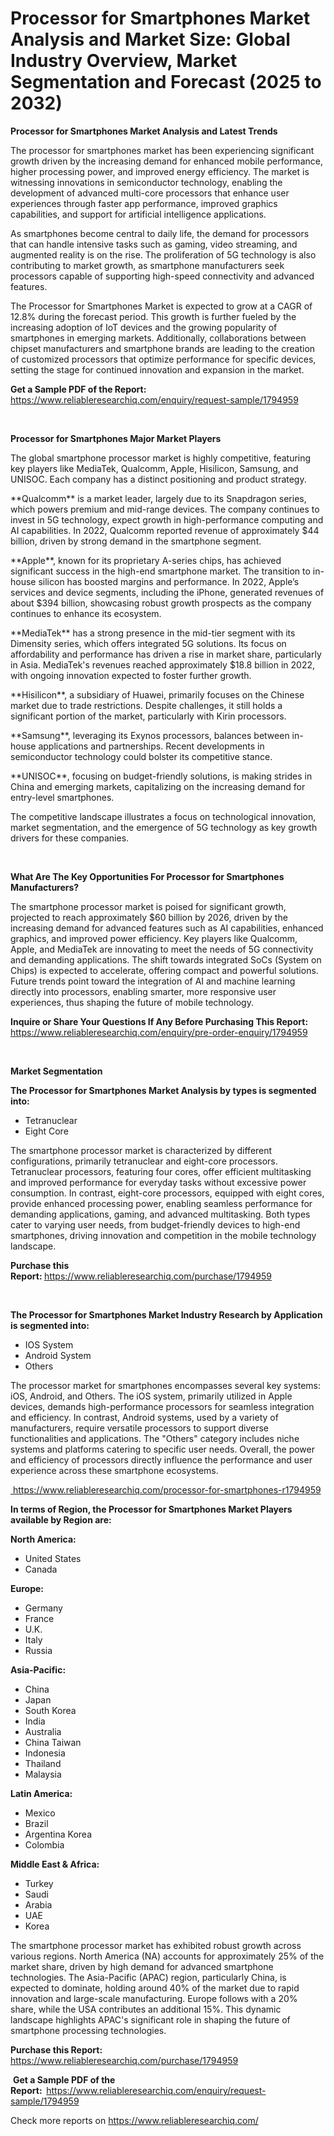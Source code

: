 <p><h1>Processor for Smartphones Market Analysis and Market Size: Global Industry Overview, Market Segmentation and Forecast (2025 to 2032)</h1></p><p><strong>Processor for Smartphones Market Analysis and Latest Trends</strong></p>
<p><p>The processor for smartphones market has been experiencing significant growth driven by the increasing demand for enhanced mobile performance, higher processing power, and improved energy efficiency. The market is witnessing innovations in semiconductor technology, enabling the development of advanced multi-core processors that enhance user experiences through faster app performance, improved graphics capabilities, and support for artificial intelligence applications.</p><p>As smartphones become central to daily life, the demand for processors that can handle intensive tasks such as gaming, video streaming, and augmented reality is on the rise. The proliferation of 5G technology is also contributing to market growth, as smartphone manufacturers seek processors capable of supporting high-speed connectivity and advanced features.</p><p>The Processor for Smartphones Market is expected to grow at a CAGR of 12.8% during the forecast period. This growth is further fueled by the increasing adoption of IoT devices and the growing popularity of smartphones in emerging markets. Additionally, collaborations between chipset manufacturers and smartphone brands are leading to the creation of customized processors that optimize performance for specific devices, setting the stage for continued innovation and expansion in the market.</p></p>
<p><strong>Get a Sample PDF of the Report:&nbsp;</strong> <a href="https://www.reliableresearchiq.com/enquiry/request-sample/1794959?utm_campaign=2293&utm_medium=2&utm_source=Github&utm_content=ia&utm_term=28022025&utm_id=processor-for-smartphones">https://www.reliableresearchiq.com/enquiry/request-sample/1794959</a></p>
<p>&nbsp;</p>
<p><strong>Processor for Smartphones Major Market Players</strong></p>
<p><p>The global smartphone processor market is highly competitive, featuring key players like MediaTek, Qualcomm, Apple, Hisilicon, Samsung, and UNISOC. Each company has a distinct positioning and product strategy.</p><p>**Qualcomm** is a market leader, largely due to its Snapdragon series, which powers premium and mid-range devices. The company continues to invest in 5G technology, expect growth in high-performance computing and AI capabilities. In 2022, Qualcomm reported revenue of approximately $44 billion, driven by strong demand in the smartphone segment.</p><p>**Apple**, known for its proprietary A-series chips, has achieved significant success in the high-end smartphone market. The transition to in-house silicon has boosted margins and performance. In 2022, Apple’s services and device segments, including the iPhone, generated revenues of about $394 billion, showcasing robust growth prospects as the company continues to enhance its ecosystem.</p><p>**MediaTek** has a strong presence in the mid-tier segment with its Dimensity series, which offers integrated 5G solutions. Its focus on affordability and performance has driven a rise in market share, particularly in Asia. MediaTek's revenues reached approximately $18.8 billion in 2022, with ongoing innovation expected to foster further growth.</p><p>**Hisilicon**, a subsidiary of Huawei, primarily focuses on the Chinese market due to trade restrictions. Despite challenges, it still holds a significant portion of the market, particularly with Kirin processors.</p><p>**Samsung**, leveraging its Exynos processors, balances between in-house applications and partnerships. Recent developments in semiconductor technology could bolster its competitive stance.</p><p>**UNISOC**, focusing on budget-friendly solutions, is making strides in China and emerging markets, capitalizing on the increasing demand for entry-level smartphones. </p><p>The competitive landscape illustrates a focus on technological innovation, market segmentation, and the emergence of 5G technology as key growth drivers for these companies.</p></p>
<p>&nbsp;</p>
<p><strong>What Are The Key Opportunities For Processor for Smartphones Manufacturers?</strong></p>
<p><p>The smartphone processor market is poised for significant growth, projected to reach approximately $60 billion by 2026, driven by the increasing demand for advanced features such as AI capabilities, enhanced graphics, and improved power efficiency. Key players like Qualcomm, Apple, and MediaTek are innovating to meet the needs of 5G connectivity and demanding applications. The shift towards integrated SoCs (System on Chips) is expected to accelerate, offering compact and powerful solutions. Future trends point toward the integration of AI and machine learning directly into processors, enabling smarter, more responsive user experiences, thus shaping the future of mobile technology.</p></p>
<p><strong>Inquire or Share Your Questions If Any Before Purchasing This Report:</strong> <a href="https://www.reliableresearchiq.com/enquiry/pre-order-enquiry/1794959?utm_campaign=2293&utm_medium=2&utm_source=Github&utm_content=ia&utm_term=28022025&utm_id=processor-for-smartphones">https://www.reliableresearchiq.com/enquiry/pre-order-enquiry/1794959</a></p>
<p>&nbsp;</p>
<p><strong>Market Segmentation</strong></p>
<p><strong>The Processor for Smartphones Market Analysis by types is segmented into:</strong></p>
<p><ul><li>Tetranuclear</li><li>Eight Core</li></ul></p>
<p><p>The smartphone processor market is characterized by different configurations, primarily tetranuclear and eight-core processors. Tetranuclear processors, featuring four cores, offer efficient multitasking and improved performance for everyday tasks without excessive power consumption. In contrast, eight-core processors, equipped with eight cores, provide enhanced processing power, enabling seamless performance for demanding applications, gaming, and advanced multitasking. Both types cater to varying user needs, from budget-friendly devices to high-end smartphones, driving innovation and competition in the mobile technology landscape.</p></p>
<p><strong>Purchase this Report:&nbsp;</strong><a href="https://www.reliableresearchiq.com/purchase/1794959?utm_campaign=2293&utm_medium=2&utm_source=Github&utm_content=ia&utm_term=28022025&utm_id=processor-for-smartphones">https://www.reliableresearchiq.com/purchase/1794959</a></p>
<p>&nbsp;</p>
<p><strong>The Processor for Smartphones Market Industry Research by Application is segmented into:</strong></p>
<p><ul><li>IOS System</li><li>Android System</li><li>Others</li></ul></p>
<p><p>The processor market for smartphones encompasses several key systems: iOS, Android, and Others. The iOS system, primarily utilized in Apple devices, demands high-performance processors for seamless integration and efficiency. In contrast, Android systems, used by a variety of manufacturers, require versatile processors to support diverse functionalities and applications. The "Others" category includes niche systems and platforms catering to specific user needs. Overall, the power and efficiency of processors directly influence the performance and user experience across these smartphone ecosystems.</p></p>
<p><a href="https://www.reliableresearchiq.com/processor-for-smartphones-r1794959?utm_campaign=2293&utm_medium=2&utm_source=Github&utm_content=ia&utm_term=28022025&utm_id=processor-for-smartphones">&nbsp;https://www.reliableresearchiq.com/processor-for-smartphones-r1794959</a></p>
<p><strong>In terms of Region, the Processor for Smartphones Market Players available by Region are:</strong></p>
<p>
    <p> <strong> North America: </strong>
        <ul>
            <li>United States</li>
            <li>Canada</li>
        </ul>
        </p> 
    <p> <strong> Europe: </strong>
        <ul>
            <li>Germany</li>
            <li>France</li>
            <li>U.K.</li>
            <li>Italy</li>
            <li>Russia</li>
        </ul>
        </p> 
    <p> <strong> Asia-Pacific: </strong>
        <ul>
            <li>China</li>
            <li>Japan</li>
            <li>South Korea</li>
            <li>India</li>
            <li>Australia</li>
            <li>China Taiwan</li>
            <li>Indonesia</li>
            <li>Thailand</li>
            <li>Malaysia</li>
        </ul>
        </p> 
    <p> <strong> Latin America: </strong>
        <ul>
            <li>Mexico</li>
            <li>Brazil</li>
            <li>Argentina Korea</li>
            <li>Colombia</li>
        </ul>
        </p> 
    <p> <strong> Middle East & Africa: </strong>
        <ul>
            <li>Turkey</li>
            <li>Saudi</li>
            <li>Arabia</li>
            <li>UAE</li>
            <li>Korea</li>
        </ul>
    </p>
    </p>
<p><p>The smartphone processor market has exhibited robust growth across various regions. North America (NA) accounts for approximately 25% of the market share, driven by high demand for advanced smartphone technologies. The Asia-Pacific (APAC) region, particularly China, is expected to dominate, holding around 40% of the market due to rapid innovation and large-scale manufacturing. Europe follows with a 20% share, while the USA contributes an additional 15%. This dynamic landscape highlights APAC's significant role in shaping the future of smartphone processing technologies.</p></p>
<p><strong>Purchase this Report: </strong><a href="https://www.reliableresearchiq.com/purchase/1794959?utm_campaign=2293&utm_medium=2&utm_source=Github&utm_content=ia&utm_term=28022025&utm_id=processor-for-smartphones">https://www.reliableresearchiq.com/purchase/1794959</a></p>
<p>&nbsp;<strong>Get a Sample PDF of the Report:&nbsp;&nbsp;</strong><a href="https://www.reliableresearchiq.com/enquiry/request-sample/1794959?utm_campaign=2293&utm_medium=2&utm_source=Github&utm_content=ia&utm_term=28022025&utm_id=processor-for-smartphones">https://www.reliableresearchiq.com/enquiry/request-sample/1794959</a></p>
<p><strong></strong></p>
<p>Check more reports on <a href="https://www.reliableresearchiq.com/?utm_campaign=2293&utm_medium=2&utm_source=Github&utm_content=ia&utm_term=28022025&utm_id=processor-for-smartphones">https://www.reliableresearchiq.com/</a></p>